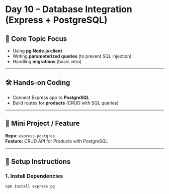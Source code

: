 # Day 10 – Database Integration (Express + PostgreSQL)

## 📌 Core Topic Focus

- Using **pg Node.js client**
- Writing **parameterized queries** (to prevent SQL injection)
- Handling **migrations** (basic intro)

---

## 🛠️ Hands-on Coding

- Connect Express app to **PostgreSQL**
- Build routes for **products** (CRUD with SQL queries)

---

## 📂 Mini Project / Feature

**Repo:** `express-postgres`  
**Feature:** CRUD API for Products with PostgreSQL

---

## 🚀 Setup Instructions

### 1. Install Dependencies

```bash
npm install express pg
```
